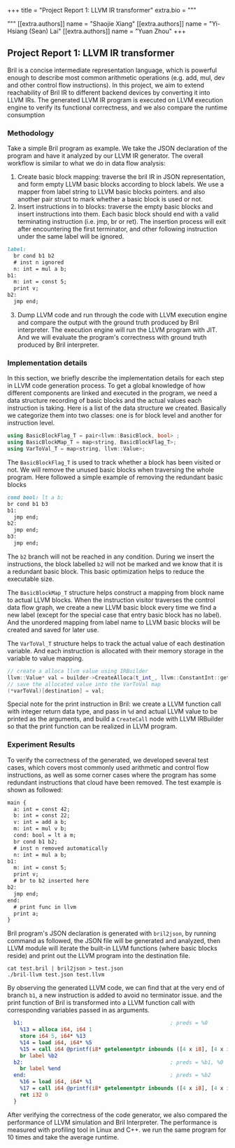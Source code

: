 
+++
title = "Project Report 1: LLVM IR transformer"
extra.bio = """

"""
[[extra.authors]]
name = "Shaojie Xiang"
[[extra.authors]]
name = "Yi-Hsiang (Sean) Lai"
[[extra.authors]]
name = "Yuan Zhou"
+++

## Project Report 1: LLVM IR transformer 

Bril is a concise intermediate representation language, which is powerful enough to describe most common arithmetic operations (e.g. add, mul, dev and other control flow instructions). In this project, we aim to extend reachability of Bril IR to different backend devices by converting it into LLVM IRs. The generated LLVM IR program is executed on LLVM execution engine to verify its functional correctness, and we also compare the runtime consumption 

### Methodology 

Take a simple Bril program as example. We take the JSON declaration of the program and have it analyzed by our LLVM IR generator. The overall workflow is similar to what we do in data flow analysis: 

  1. Create basic block mapping: traverse the bril IR in JSON representation, and form empty LLVM basic blocks according to block labels. We use a mapper from label string to LLVM basic blocks pointers. and also another pair struct to mark whether a basic block is used or not. 
 2. Insert instructions in to blocks: traverse the empty basic blocks and insert instructions into them. Each basic block should end with a valid terminating instruction (i.e. jmp, br or ret). The insertion process will exit after encountering the first terminator, and other following instruction under the same label will be ignored. 

```markdown
label:
  br cond b1 b2
  # inst n ignored
  n: int = mul a b;  
b1:
  m: int = const 5;
  print v;
b2:
  jmp end;    
```

 3. Dump LLVM code and run through the code with LLVM execution engine and compare the output with the ground truth produced by Bril interpreter. The execution engine will run the LLVM program with JIT. And we will evaluate the program's correctness with ground truth produced by Bril interpreter. 

### Implementation details

 In this section, we briefly describe the implementation details for each step in LLVM code generation process. To get a global knowledge of how different components are linked and executed in the program, we need a data structure recording of basic blocks and the actual values each instruction is taking. Here is a list of the data structure we created. Basically we categorize them into two classes: one is for block level and another for instruction level.

```c++
using BasicBlockFlag_T = pair<llvm::BasicBlock, bool> ;
using BasicBlockMap_T = map<string, BasicBlockFlag_T>;
using VarToVal_T = map<string, llvm::Value>;
```

The `BasicBlockFlag_T` is used to track whether a block has been visited or not. We will remove the unused basic blocks when traversing the whole program. Here followed a simple example of removing the redundant basic blocks

```markdown
cond bool: lt a b;
br cond b1 b3
b1:
  jmp end;
b2: 
  jmp end;
b3:
  jmp end;
```

The `b2` branch will not be reached in any condition. During we insert the instructions, the block labelled `b2` will not be marked and we know that it is a redundant basic block. This basic optimization helps to reduce the executable size.

The `BasicBlockMap_T` structure helps construct a mapping from block name to actual LLVM blocks. When the instruction visitor traverses the control data flow graph, we create a new LLVM basic block every time we find a new label (except for the special case that entry basic block has no label). And the unordered mapping from label name to LLVM basic blocks will be created and saved for later use.

The `VarToVal_T` structure helps to track the actual value of each destination variable. And each instruction is allocated with their memory storage in the variable to value mapping. 

```c++
// create a alloca llvm value using IRBuilder
llvm::Value* val = builder->CreateAlloca(t_int_, llvm::ConstantInt::getSigned(t_int_, 1));
// save the allocated value into the VarToVal map
(*varToVal)[destination] = val;
```

Special note for the print instruction in Bril: we create a LLVM function call with integer return data type, and pass in `%d` and actual LLVM value to be printed as the arguments, and build a `CreateCall` node with LLVM IRBuilder so that the print function can be realized in LLVM program.

### Experiment Results

  To verify the correctness of the generated, we developed several test cases, which covers most commonly used arithmetic and control flow instructions, as well as some corner cases where the program has some redundant instructions that cloud have been removed. The test example is shown as followed:

```markdown
main {
  a: int = const 42;
  b: int = const 22;
  v: int = add a b;
  m: int = mul v b;
  cond: bool = lt a m;
  br cond b1 b2;
  # inst n removed automatically
  n: int = mul a b; 
b1:
  m: int = const 5;
  print v;
  # br to b2 inserted here
b2:
  jmp end;
end:
  # print func in llvm
  print a;
}
```

Bril program's JSON declaration is generated with `bril2json`, by running command as followed, the JSON file will be generated and analyzed, then LLVM module will iterate the built-in LLVM functions (where basic blocks reside) and print out the LLVM program into the destination file.

```shell
cat test.bril | bril2json > test.json
./bril-llvm test.json test.llvm
```

By observing the generated LLVM code, we can find that at the very end of branch `b1`, a new instruction is added to avoid no terminator issue. and the print function of Bril is transformed into a LLVM function call with corresponding variables passed in as arguments.

```llvm
  b1:                                               ; preds = %0
    %13 = alloca i64, i64 1
    store i64 5, i64* %13
    %14 = load i64, i64* %5
    %15 = call i64 @printf(i8* getelementptr inbounds ([4 x i8], [4 x i8]* @0, i32 0, i32 0), i64 %14)
    br label %b2
  b2:                                               ; preds = %b1, %0
    br label %end
  end:                                              ; preds = %b2
    %16 = load i64, i64* %1
    %17 = call i64 @printf(i8* getelementptr inbounds ([4 x i8], [4 x i8]* @1, i32 0, i32 0), i64 %16)
    ret i32 0
  }
```

After verifying the correctness of the code generator, we also compared the performance of LLVM simulation and Bril Interpreter. The performance is measured with profiling tool in Linux and C++. we run the same program for 10 times and take the average runtime. 
